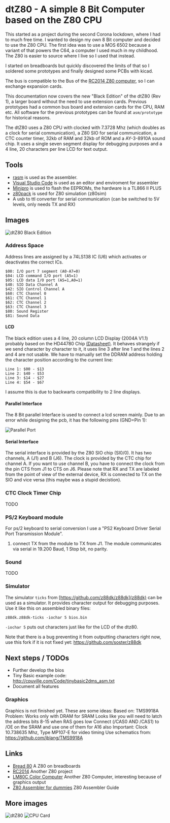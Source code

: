 # dtZ80 - A simple 8 Bit Computer based on the Z80 CPU

This started as a project during the second Corona lockdown, where I had to much free time.
I wanted to design my own 8 Bit computer and decided to use the Z80 CPU.
The first idea was to use a MOS 6502 because a variant of that powers the C64, a computer I used much in my childhood.
The Z80 is easier to source where I live so I used that instead.

I started on breadboards but quickly discovered the limits of that so I soldered some prototypes and finally designed some PCBs with kicad.

The bus is compatible to the Bus of the [RC2014 Z80 computer](https://rc2014.co.uk/), so I can exchange expansion cards.

This documentation now covers the new "Black Edition" of the dtZ80 (Rev 1), a larger board without the need to use extension cards. Previous prototypes had a common bus board and extension cards for the CPU, RAM etc. All software for the previous prototypes can be found at `asm/prototype` for historical reasons.

The dtZ80 uses a Z80 CPU with clocked with 7.3728 Mhz (which doubles as a clock for serial communication), a Z80 SIO for serial communication, a CTC counter timer, 32kb of RAM and 32kb of ROM and a AY-3-8910A sound chip. It uses a single seven segment display for debugging purposes and a 4 line, 20 characters per line LCD for text output.


## Tools

* [rasm](https://github.com/mkoloberdin/rasm) is used as the assembler.
* [Visual Studio Code](https://code.visualstudio.com/) is used as an editor and enviroment for assembler
* [Minipro](https://gitlab.com/DavidGriffith/minipro/) is used to flash the EEPROMs, the hardware is a TL866 II PLUS
* [z80pack](https://github.com/udo-munk/z80pack) is used for Z80 simulation (z80sim)
* A usb to ttl converter for serial communication (can be switched to 5V levels, only needs TX and RX)

## Images

![dtZ80 Black Edition](/images/dtZ80-Black_Edition.jpg)


### Address Space

Address lines are assigned by a 74LS138 IC (U6) which activates
or deactivates the correct ICs.

    $00: I/O port 7 segment (A0-A7=0)
    $04: LCD command I/O port (A5=1)
    $05: LCD data I/O port (A5=1,A0=1)
    $40: SIO Data Channel A
    $42: SIO Control Channel A
    $60: CTC Channel 0
    $61: CTC Channel 1
    $62: CTC Channel 2
    $63: CTC Channel 3
    $80: Sound Register
    $81: Sound Data


#### LCD

The black edition uses a 4 line, 20 column LCD Display (2004A V1.1) probably based on the HD44780 Chip [(Datasheet)](https://www.sparkfun.com/datasheets/LCD/HD44780.pdf).
It behaves strangely if we send character by character to it, it uses line 3 after line 1 and the lines 2 and 4 are not usable. We have to manually set the DDRAM address holding the character position according to the current line:

    Line 1: $00 - $13
    Line 2: $40 - $53
    Line 3: $14 - $27
    Line 4: $54 - $67

I assume this is due to backwarts compatibility to 2 line displays.

#### Parallel Interface

The 8 Bit parallel Interface is used to connect a lcd screen mainly. Due to an error while designing the pcb, it has the following pins (GND=Pin 1):

![Parallel Port](/images/parallel-port.png "Parallel Port")

#### Serial Interface

The serial interface is provided by the Z80 SIO chip (SI0/0). It has two channels, A (J1) and B (J6). The clock is provided by the CTC chip for channel A. If you want to use channel B, you have to connect the clock from the pin CTS from J1 to CTS on J6. Please note that RX and TX are labeled from the point of view of the external device, RX is connected to TX on the SIO and vice versa (this maybe was a stupid decistion).



### CTC Clock Timer Chip

TODO



### PS/2 Keyboard module

For ps/2 keyboard to serial conversion I use a "PS2 Keyboard Driver Serial Port Transmission Module".
 
1. connect TX from the module to TX from J1. The module communicates via serial in 19.200 Baud, 1 Stop bit, no parity.


### Sound

TODO


### Simulator

The simulator `ticks` from [https://github.com/z88dk/z88dk](z88dk) can be used as a simulator. It provides character output for debugging purposes. Use it like this on assembled binary files:

```
z88dk.z88dk-ticks -iochar 5 bios.bin
```
`-iochar 5` puts out characters just like for the LCD of the dtz80.

Note that there is a bug preventing it from outputting characters right now, use this fork if it is not fixed yet: https://github.com/soster/z88dk


## Next steps / TODOs

* Further develop the bios
* Tiny Basic example code: http://cpuville.com/Code/tinybasic2dms_asm.txt
* Document all features


### Graphics

Graphics is not finished yet. These are some ideas:
Based on: TMS9918A
Problem: Works only with DRAM for SRAM
Looks like you will need to latch the address bits 8-15 when RAS goes low
Connect (/CAS0 AND /CAS1) to /OE on the SRAM and use one of them for A16 also
Important: Clock 10.738635 Mhz, Type ‎MP107-E‎ for video timing
Use schematics from: https://github.com/jblang/TMS9918A




## Links
* [Bread 80](https://bread80.com/) A Z80 on breadboards
* [RC2014](https://rc2014.co.uk/) Another Z80 project
* [LM80C Color Computer](https://hackaday.io/project/165246-lm80c-color-computer) Another Z80 Computer, interesting because of graphics output
* [Z80 Assembler for dummies](https://www.msx.org/wiki/Z80_Assembler_for_Dummies) Z80 Assembler Guide

## More images
![dtZ80](/images/dtZ80.jpg)
![CPU Card](/images/cpu-board.jpg)